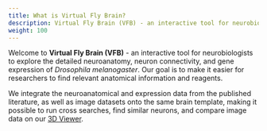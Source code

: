 ```yaml
---
title: What is Virtual Fly Brain?
description: Virtual Fly Brain (VFB) - an interactive tool for neurobiologists to explore the detailed neuroanatomy, neuron connectivity, and gene expression of Drosophila melanogaster.
weight: 100
---
```


Welcome to **Virtual Fly Brain (VFB)** - an interactive tool for neurobiologists to explore the detailed neuroanatomy, neuron connectivity, and gene expression of _Drosophila melanogaster_. Our goal is to make it easier for researchers to find relevant anatomical information and reagents.

We integrate the neuroanatomical and expression data from the published literature, as well as image datasets onto the same brain template, making it possible to run cross searches, find similar neurons, and compare image data on our [3D Viewer](https://v2.virtualflybrain.org/org.geppetto.frontend/geppetto).
